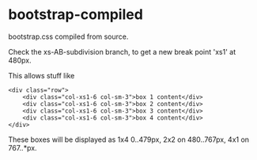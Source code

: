 bootstrap-compiled
==================

bootstrap.css compiled from source.

Check the xs-AB-subdivision branch, to get a new break point 'xs1' at 480px.

This allows stuff like

    <div class="row">
        <div class="col-xs1-6 col-sm-3">box 1 content</div>
        <div class="col-xs1-6 col-sm-3">box 2 content</div>
        <div class="col-xs1-6 col-sm-3">box 3 content</div>
        <div class="col-xs1-6 col-sm-3">box 4 content</div>
    </div>
    
These boxes will be displayed as 1x4 0..479px, 2x2 on 480..767px, 4x1 on 767..*px.
